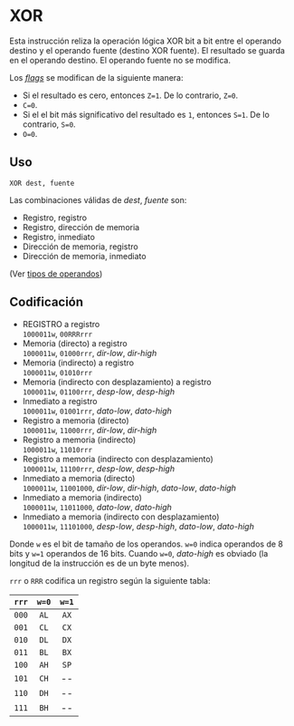 # XOR

Esta instrucción reliza la operación lógica XOR bit a bit entre el operando destino y el operando fuente (destino XOR fuente). El resultado se guarda en el operando destino. El operando fuente no se modifica.

Los [_flags_](../cpu#flags) se modifican de la siguiente manera:

- Si el resultado es cero, entonces `Z=1`. De lo contrario, `Z=0`.
- `C=0`.
- Si el el bit más significativo del resultado es `1`, entonces `S=1`. De lo contrario, `S=0`.
- `O=0`.

## Uso

```vonsim
XOR dest, fuente
```

Las combinaciones válidas de _dest_, _fuente_ son:

- Registro, registro
- Registro, dirección de memoria
- Registro, inmediato
- Dirección de memoria, registro
- Dirección de memoria, inmediato

(Ver [tipos de operandos](../assembly#operandos))

## Codificación

- REGISTRO a registro  
  `1000011w`, `00RRRrrr`
- Memoria (directo) a registro  
  `1000011w`, `01000rrr`, _dir-low_, _dir-high_
- Memoria (indirecto) a registro  
  `1000011w`, `01010rrr`
- Memoria (indirecto con desplazamiento) a registro  
  `1000011w`, `01100rrr`, _desp-low_, _desp-high_
- Inmediato a registro  
  `1000011w`, `01001rrr`, _dato-low_, _dato-high_
- Registro a memoria (directo)  
  `1000011w`, `11000rrr`, _dir-low_, _dir-high_
- Registro a memoria (indirecto)  
  `1000011w`, `11010rrr`
- Registro a memoria (indirecto con desplazamiento)  
  `1000011w`, `11100rrr`, _desp-low_, _desp-high_
- Inmediato a memoria (directo)  
  `1000011w`, `11001000`, _dir-low_, _dir-high_, _dato-low_, _dato-high_
- Inmediato a memoria (indirecto)  
  `1000011w`, `11011000`, _dato-low_, _dato-high_
- Inmediato a memoria (indirecto con desplazamiento)  
  `1000011w`, `11101000`, _desp-low_, _desp-high_, _dato-low_, _dato-high_

Donde `w` es el bit de tamaño de los operandos. `w=0` indica operandos de 8 bits y `w=1` operandos de 16 bits. Cuando `w=0`, _dato-high_ es obviado (la longitud de la instrucción es de un byte menos).

`rrr` o `RRR` codifica un registro según la siguiente tabla:

| `rrr` | `w=0` | `w=1` |
| :---: | :---: | :---: |
| `000` | `AL`  | `AX`  |
| `001` | `CL`  | `CX`  |
| `010` | `DL`  | `DX`  |
| `011` | `BL`  | `BX`  |
| `100` | `AH`  | `SP`  |
| `101` | `CH`  |  --   |
| `110` | `DH`  |  --   |
| `111` | `BH`  |  --   |
